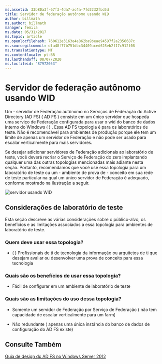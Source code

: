 ```yaml
---
ms.assetid: 33b80a3f-67f3-4da7-ac4a-7fd2232fbd5d
title: Servidor de federação autônomo usando WID
author: billmath
ms.author: billmath
manager: femila
ms.date: 05/31/2017
ms.topic: article
ms.openlocfilehash: 760612e3163e4e862ba9beae94597f2a2356687c
ms.sourcegitcommit: dfa48f77b751dbc34409aced628eb2f17c912f08
ms.translationtype: MT
ms.contentlocale: pt-BR
ms.lasthandoff: 08/07/2020
ms.locfileid: "87972053"
---
```

# <a name="stand-alone-federation-server-using-wid"></a>Servidor de federação autônomo usando WID

Um \- servidor de Federação autônomo no Serviços de Federação do Active Directory (AD FS) \( AD FS \) consiste em um único servidor que hospeda uma serviço de Federação configurada para usar o wid do banco de dados interno do Windows \( \) . Essa AD FS topologia é para os laboratórios de teste. Não é recomendável para ambientes de produção porque ele tem um limite de apenas um servidor de Federação e não pode ser usado para escalar verticalmente para mais servidores.

Se desejar adicionar servidores de Federação adicionais ao laboratório de teste, você deverá recriar o Serviço de Federação do zero implantando qualquer uma das outras topologias mencionadas mais adiante nesta seção. Portanto, recomendamos que você use essa topologia para um laboratório de teste ou um \- ambiente de prova de \- conceito em sua rede de teste particular na qual um único servidor de Federação é adequado, conforme mostrado na ilustração a seguir.

![servidor usando WID](media/FedServerWID.gif)

## <a name="test-lab-considerations"></a>Considerações de laboratório de teste
Esta seção descreve as várias considerações sobre o público-alvo, os benefícios e as limitações associados a essa topologia para ambientes de laboratório de teste.

### <a name="who-should-use-this-topology"></a>Quem deve usar essa topologia?

-   \( \) Profissionais de ti de tecnologia da informação ou arquitetos de ti que desejam avaliar ou desenvolver uma prova de conceito para essa tecnologia

### <a name="what-are-the-benefits-of-using-this-topology"></a>Quais são os benefícios de usar essa topologia?

-   Fácil de configurar em um ambiente de laboratório de teste

### <a name="what-are-the-limitations-of-using-this-topology"></a>Quais são as limitações do uso dessa topologia?

-   Somente um servidor de Federação por Serviço de Federação \( não tem capacidade de escalar verticalmente para um farm\)

-   Não redundante \( apenas uma única instância do banco de dados de configuração do AD FS existe\)


## <a name="see-also"></a>Consulte Também
[Guia de design do AD FS no Windows Server 2012](AD-FS-Design-Guide-in-Windows-Server-2012.md)
